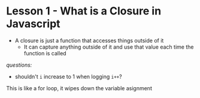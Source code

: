 # Lesson 1 - What is a Closure in Javascript

- A closure is just a function that accesses things outside of it
    - It can capture anything outside of it and use that value each time the function is called

*questions:*
- shouldn't `i` increase to 1 when logging `i++`?

This is like a for loop, it wipes down the variable asignment